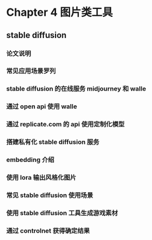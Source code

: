 # Chapter 4 图片类工具

## stable diffusion

### 论文说明

### 常见应用场景罗列

### stable diffusion 的在线服务 midjourney 和 walle

### 通过 open api 使用 walle

### 通过 replicate.com 的 api 使用定制化模型

### 搭建私有化 stable diffusion 服务

### embedding 介绍

### 使用 lora 输出风格化图片

### 常见 stable diffusion 使用场景

### 使用 stable diffusion 工具生成游戏素材

### 通过 controlnet 获得确定结果
